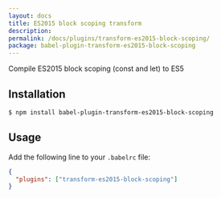 ```yaml
---
layout: docs
title: ES2015 block scoping transform
description:
permalink: /docs/plugins/transform-es2015-block-scoping/
package: babel-plugin-transform-es2015-block-scoping
---
```


Compile ES2015 block scoping (const and let) to ES5

## Installation

```sh
$ npm install babel-plugin-transform-es2015-block-scoping
```

## Usage

Add the following line to your `.babelrc` file:

```json
{
  "plugins": ["transform-es2015-block-scoping"]
}
```
